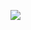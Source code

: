 [![](https://mermaid.ink/img/pako:eNp1Ustu3DAM_BVC5300aU8-5JDmEATIA9g9GggYiV4La0uKSGcbBPn3UrK3CFDE9sEix8PheD6MjY5MY5heJwqWbjweMo5tAL0SZvHWJwwCLzmemPL_DS2-lXq5S28Brq-u5k4DT4-7PfQiiZvtlmVynnhjedPTwD4c_abzW_qDYxoIU9oGOj2HKPTMCWdKtOLfUOjLrAcFQPaHXiB255kNXKzhehKJAfSRnqCLeQTPYAdvj-S-_fAS1rBXfNWaixksILFyoHOZmOGrMLAxCPrAFaEdKB1Ahrvd4wM4lH8QHw4VVI6khmFw9awYWvQM1FU5Z8d-zmLmo8rhFINjOHnp4Xa_fwIWlEm30p8Hlz8u4HcmZXPq1bcb_qobqhXiR6oCFnoXiYt6FX8sfgHqROczWVlV3EJRhr7z2VhGZUl4oFVdyJcgFI0hQjdlReRZ6eIlb875MCszUh7RO43dR6m1RuEjtabRV0cdToO0pg2fCsVJ4u49WNNInmhlplRsW1Jqmg4H1qrKlZjv5yjXRH_-BX_AAHM?type=png)](https://mermaid.live/edit#pako:eNp1Ustu3DAM_BVC5300aU8-5JDmEATIA9g9GggYiV4La0uKSGcbBPn3UrK3CFDE9sEix8PheD6MjY5MY5heJwqWbjweMo5tAL0SZvHWJwwCLzmemPL_DS2-lXq5S28Brq-u5k4DT4-7PfQiiZvtlmVynnhjedPTwD4c_abzW_qDYxoIU9oGOj2HKPTMCWdKtOLfUOjLrAcFQPaHXiB255kNXKzhehKJAfSRnqCLeQTPYAdvj-S-_fAS1rBXfNWaixksILFyoHOZmOGrMLAxCPrAFaEdKB1Ahrvd4wM4lH8QHw4VVI6khmFw9awYWvQM1FU5Z8d-zmLmo8rhFINjOHnp4Xa_fwIWlEm30p8Hlz8u4HcmZXPq1bcb_qobqhXiR6oCFnoXiYt6FX8sfgHqROczWVlV3EJRhr7z2VhGZUl4oFVdyJcgFI0hQjdlReRZ6eIlb875MCszUh7RO43dR6m1RuEjtabRV0cdToO0pg2fCsVJ4u49WNNInmhlplRsW1Jqmg4H1qrKlZjv5yjXRH_-BX_AAHM)